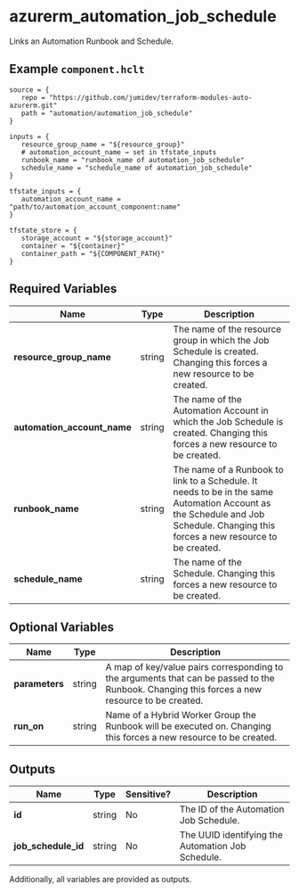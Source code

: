 # azurerm_automation_job_schedule

Links an Automation Runbook and Schedule.

## Example `component.hclt`

```hcl
source = {
   repo = "https://github.com/jumidev/terraform-modules-auto-azurerm.git"   
   path = "automation/automation_job_schedule"   
}

inputs = {
   resource_group_name = "${resource_group}"   
   # automation_account_name → set in tfstate_inputs
   runbook_name = "runbook_name of automation_job_schedule"   
   schedule_name = "schedule_name of automation_job_schedule"   
}

tfstate_inputs = {
   automation_account_name = "path/to/automation_account_component:name"   
}

tfstate_store = {
   storage_account = "${storage_account}"   
   container = "${container}"   
   container_path = "${COMPONENT_PATH}"   
}

```

## Required Variables

| Name | Type |  Description |
| ---- | --------- |  ----------- |
| **resource_group_name** | string |  The name of the resource group in which the Job Schedule is created. Changing this forces a new resource to be created. | 
| **automation_account_name** | string |  The name of the Automation Account in which the Job Schedule is created. Changing this forces a new resource to be created. | 
| **runbook_name** | string |  The name of a Runbook to link to a Schedule. It needs to be in the same Automation Account as the Schedule and Job Schedule. Changing this forces a new resource to be created. | 
| **schedule_name** | string |  The name of the Schedule. Changing this forces a new resource to be created. | 

## Optional Variables

| Name | Type |  Description |
| ---- | --------- |  ----------- |
| **parameters** | string |  A map of key/value pairs corresponding to the arguments that can be passed to the Runbook. Changing this forces a new resource to be created. | 
| **run_on** | string |  Name of a Hybrid Worker Group the Runbook will be executed on. Changing this forces a new resource to be created. | 



## Outputs

| Name | Type | Sensitive? | Description |
| ---- | ---- | --------- | --------- |
| **id** | string | No  | The ID of the Automation Job Schedule. | 
| **job_schedule_id** | string | No  | The UUID identifying the Automation Job Schedule. | 

Additionally, all variables are provided as outputs.
